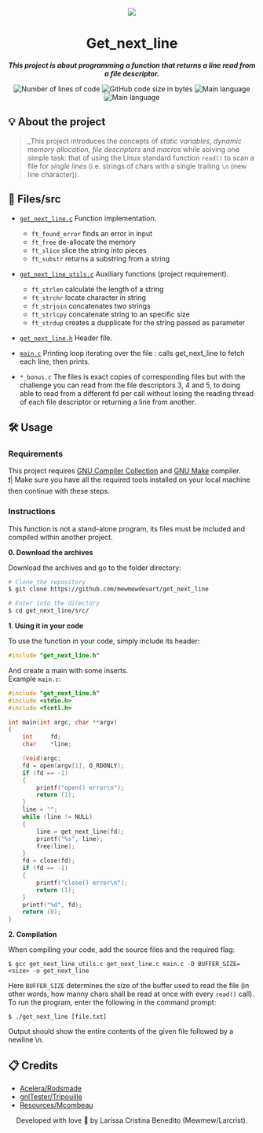 <p align="center">
  <img src="https://user-images.githubusercontent.com/50052600/200047157-53df5299-3754-421d-8f00-54db98d8f9f1.png" />
</p>

<h1 align="center">
 Get_next_line
</h1>

<p align="center">
	<b><i>This project is about programming a function that returns a line read from a file descriptor.</i></b><br>
</p>

<p align="center">
	<img alt="Number of lines of code" src="https://img.shields.io/tokei/lines/github/mewmewdevart/get_next_line?color=6272a4" />
	<img alt="GitHub code size in bytes" src="https://img.shields.io/github/languages/code-size/mewmewdevart/get_next_line?color=6272a4" />
	<img alt="Main language" src="https://img.shields.io/github/languages/top/mewmewdevart/get_next_line?color=6272a4"/>
	<img alt="Main language" src="https://img.shields.io/github/license/mewmewdevart/get_next_line?color=6272a4"/>
</p>

## 💡 About the project

> _This project introduces the concepts of _static variables_, _dynamic memory allocation_, _file descriptors_ and _macros_ while solving one simple task: that of using the Linux standard function `read()` to scan a file for _single lines_ (i.e. strings of chars with a single trailing `\n` (new line character)).

## 📁 Files/src
* [`get_next_line.c`](src/get_next_line.c)
	Function implementation. <br>
	- ```ft_found_error``` finds an error in input <br>
	- ```ft_free``` de-allocate the memory
	- ```ft_slice``` slice the string into pieces
	- ```ft_substr``` returns a substring from a string

* [`get_next_line_utils.c`](src/get_next_line_utils.c)
	Auxiliary functions (project requirement). <br>
	- ```ft_strlen``` calculate the length of a string
	- ```ft_strchr``` locate character in string
	- ```ft_strjoin``` concatenates two strings
	- ```ft_strlcpy``` concatenate string to an specific size
	- ```ft_strdup``` creates a dupplicate for the string passed as parameter

* [`get_next_line.h`](src/get_next_line.h)
	Header file.

* [`main.c`](src/main.c)
	Printing loop iterating over the file : calls get_next_line to fetch each line, then prints.

* ```*_bonus.c``` 
	 The files is exact copies of corresponding files but with the challenge you can read from the file descriptors 3, 4 and 5, to doing able to read from a different fd per call without losing the reading thread of each file descriptor or returning a line from another.

## 🛠️ Usage

### Requirements
This project requires [GNU Compiler Collection](https://gcc.gnu.org/) and [GNU Make](https://www.gnu.org/software/make/) compiler. <br>
❗️| Make sure you have all the required tools installed on your local machine then continue with these steps.

### Instructions
This function is not a stand-alone program, its files must be included and compiled within another project.

**0. Download the archives**

Download the archives and go to the folder directory:

```bash
# Clone the repository
$ git clone https://github.com/mewmewdevart/get_next_line

# Enter into the directory
$ cd get_next_line/src/
```

**1. Using it in your code**

To use the function in your code, simply include its header:

```c
#include "get_next_line.h"
```
And create a main with some inserts. <br>
Example ``main.c``:
```c  
#include "get_next_line.h"
#include <stdio.h>
#include <fcntl.h>

int	main(int argc, char **argv)
{
	int		fd;
	char	*line;

	(void)argc;
	fd = open(argv[1], O_RDONLY);
	if (fd == -1)
	{
		printf("open() error\n");
		return (1);
	}
	line = "";
	while (line != NULL)
	{
		line = get_next_line(fd);
		printf("%s", line);
		free(line);
	}
	fd = close(fd);
	if (fd == -1)
	{
		printf("close() error\n");
		return (1);
	}
	printf("%d", fd);
	return (0);
}
```

**2. Compilation**

 When compiling your code, add the source files and the required flag:

```shell
$ gcc get_next_line_utils.c get_next_line.c main.c -D BUFFER_SIZE=<size> -o get_next_line
```
Here `BUFFER_SIZE` determines the size of the buffer used to read the file (in other words, how manny chars shall be read at once with every `read()` call).
To run the program, enter the following in the command prompt:

```shell
$ ./get_next_line [file.txt]
```
Output should show the entire contents of the given file followed by a newline \n.



## 📋 Credits

* [Acelera/Rodsmade](https://github.com/rodsmade/Projets_42_SP/)
* [gnlTester/Tripouille](https://github.com/Tripouille/gnlTester)
* [Resources/Mcombeau](https://github.com/mcombeau)

<p align="center"> Developed with love 💜 by Larissa Cristina Benedito (Mewmew/Larcrist). </p>
